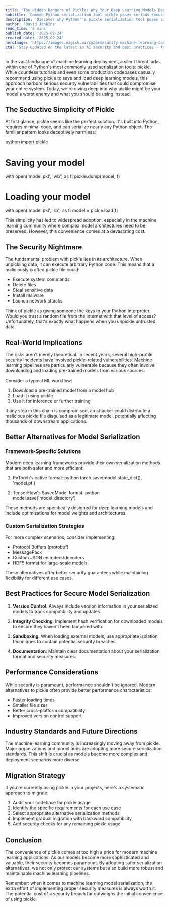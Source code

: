 ```yaml
---
title: 'The Hidden Dangers of Pickle: Why Your Deep Learning Models Deserve Better Serialization'
subtitle: 'Common Python serialization tool pickle poses serious security risks for ML models'
description: 'Discover why Python''s pickle serialization tool poses significant security risks for machine learning models and learn about safer alternatives for model serialization. This comprehensive guide explores the vulnerabilities of pickle, provides practical solutions, and outlines best practices for secure model deployment.'
author: 'David Jenkins'
read_time: '8 mins'
publish_date: '2025-02-24'
created_date: '2025-02-24'
heroImage: 'https://images.magick.ai/cybersecurity-machine-learning-concept.jpg'
cta: 'Stay updated on the latest in AI security and best practices - follow us on LinkedIn for more expert insights on building robust machine learning systems.'
---
```


In the vast landscape of machine learning deployment, a silent threat lurks within one of Python's most commonly used serialization tools: pickle. While countless tutorials and even some production codebases casually recommend using pickle to save and load deep learning models, this approach harbors serious security vulnerabilities that could compromise your entire system. Today, we're diving deep into why pickle might be your model's worst enemy and what you should be using instead.

## The Seductive Simplicity of Pickle

At first glance, pickle seems like the perfect solution. It's built into Python, requires minimal code, and can serialize nearly any Python object. The familiar pattern looks deceptively harmless:

python
import pickle

# Saving your model
with open('model.pkl', 'wb') as f:
    pickle.dump(model, f)

# Loading your model
with open('model.pkl', 'rb') as f:
    model = pickle.load(f)


This simplicity has led to widespread adoption, especially in the machine learning community where complex model architectures need to be preserved. However, this convenience comes at a devastating cost.

## The Security Nightmare

The fundamental problem with pickle lies in its architecture. When unpickling data, it can execute arbitrary Python code. This means that a maliciously crafted pickle file could:

- Execute system commands
- Delete files
- Steal sensitive data
- Install malware
- Launch network attacks

Think of pickle as giving someone the keys to your Python interpreter. Would you trust a random file from the internet with that level of access? Unfortunately, that's exactly what happens when you unpickle untrusted data.

## Real-World Implications

The risks aren't merely theoretical. In recent years, several high-profile security incidents have involved pickle-related vulnerabilities. Machine learning pipelines are particularly vulnerable because they often involve downloading and loading pre-trained models from various sources.

Consider a typical ML workflow:

1. Download a pre-trained model from a model hub
2. Load it using pickle
3. Use it for inference or further training

If any step in this chain is compromised, an attacker could distribute a malicious pickle file disguised as a legitimate model, potentially affecting thousands of downstream applications.

## Better Alternatives for Model Serialization

### Framework-Specific Solutions

Modern deep learning frameworks provide their own serialization methods that are both safer and more efficient:

1. PyTorch's native format:
    python
    torch.save(model.state_dict(), 'model.pt')
    

2. TensorFlow's SavedModel format:
    python
    model.save('model_directory')
    

These methods are specifically designed for deep learning models and include optimizations for model weights and architectures.

### Custom Serialization Strategies

For more complex scenarios, consider implementing:

- Protocol Buffers (protobuf)
- MessagePack
- Custom JSON encoders/decoders
- HDF5 format for large-scale models

These alternatives offer better security guarantees while maintaining flexibility for different use cases.

## Best Practices for Secure Model Serialization

1. **Version Control**: Always include version information in your serialized models to track compatibility and updates.

2. **Integrity Checking**: Implement hash verification for downloaded models to ensure they haven't been tampered with.

3. **Sandboxing**: When loading external models, use appropriate isolation techniques to contain potential security breaches.

4. **Documentation**: Maintain clear documentation about your serialization format and security measures.

## Performance Considerations

While security is paramount, performance shouldn't be ignored. Modern alternatives to pickle often provide better performance characteristics:

- Faster loading times
- Smaller file sizes
- Better cross-platform compatibility
- Improved version control support

## Industry Standards and Future Directions

The machine learning community is increasingly moving away from pickle. Major organizations and model hubs are adopting more secure serialization standards. This shift is crucial as models become more complex and deployment scenarios more diverse.

## Migration Strategy

If you're currently using pickle in your projects, here's a systematic approach to migrate:

1. Audit your codebase for pickle usage
2. Identify the specific requirements for each use case
3. Select appropriate alternative serialization methods
4. Implement gradual migration with backward compatibility
5. Add security checks for any remaining pickle usage

## Conclusion

The convenience of pickle comes at too high a price for modern machine learning applications. As our models become more sophisticated and valuable, their security becomes paramount. By adopting safer serialization alternatives, we not only protect our systems but also build more robust and maintainable machine learning pipelines.

Remember: when it comes to machine learning model serialization, the extra effort of implementing proper security measures is always worth it. The potential cost of a security breach far outweighs the initial convenience of using pickle.